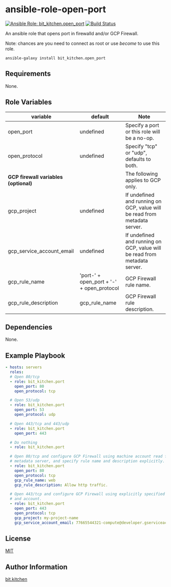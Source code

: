 ansible-role-open-port
======================

[![Ansible Role: bit_kitchen.open_port](https://img.shields.io/ansible/role/51886.svg)](https://galaxy.ansible.com/bit_kitchen/open_port)
[![Build Status](https://travis-ci.org/bit-kitchen/ansible-role-open-port.svg?branch=master)](https://travis-ci.org/bit-kitchen/ansible-role-open-port)

An ansible role that opens port in firewalld and/or GCP Firewall.

Note: chances are you need to connect as root or use *become* to use this role.

    ansible-galaxy install bit_kitchen.open_port

Requirements
------------

None.

Role Variables
--------------

variable      | default   | Note
------------- | --------- | ----
open_port     | undefined | Specify a port or this role will be a no-op.
open_protocol | undefined | Specify "tcp" or "udp", defaults to both.
**GCP firewall variables (optional)** | | The following applies to GCP only.
gcp_project               | undefined | If undefined and running on GCP, value will be read from metadata server.
gcp_service_account_email | undefined | If undefined and running on GCP, value will be read from metadata server.
gcp_rule_name             | 'port-' + open_port + '-' + open_protocol | GCP Firewall rule name.
gcp_rule_description      | gcp_rule_name | GCP Firewall rule description.

Dependencies
------------

None.

Example Playbook
----------------

```yml
- hosts: servers
  roles:
  # Open 80/tcp
  - role: bit_kitchen.port
    open_port: 80
    open_protocol: tcp

  # Open 53/udp
  - role: bit_kitchen.port
    open_port: 53
    open_protocol: udp

  # Open 443/tcp and 443/udp
  - role: bit_kitchen.port
    open_port: 443

  # Do nothing
  - role: bit_kitchen.port

  # Open 80/tcp and configure GCP Firewall using machine account read from
  # metadata server, and specify rule name and description explicitly.
  - role: bit_kitchen.port
    open_port: 80
    open_protocol: tcp
    gcp_rule_name: web
    gcp_rule_description: Allow http traffic.

  # Open 443/tcp and configure GCP Firewall using explicitly specified project
  # and account.
  - role: bit_kitchen.port
    open_port: 443
    open_protocol: tcp
    gcp_project: my-project-name
    gcp_service_account_email: 77665544321-compute@developer.gserviceaccount.com
```

License
-------

[MIT](LICENSE)

Author Information
------------------

[bit.kitchen](https://github.com/bit-kitchen)
